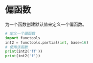 # 偏函数  
为一个函数创建默认值来定义一个偏函数。 


```py
# 定义一个偏函数
import functools
int2 = functools.partial(int, base=16)
# 使用该函数
print(int2('ff'))
print(int2('f'))
```